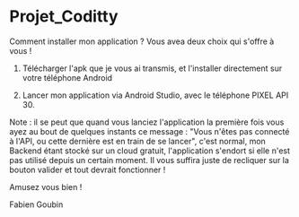 # Projet_Coditty

Comment installer mon application ? Vous avea deux choix qui s'offre à vous !

1. Télécharger l'apk que je vous ai transmis, et l'installer directement sur votre téléphone Android

2. Lancer mon application via Android Studio, avec le téléphone PIXEL API 30.

Note : il se peut que quand vous lanciez l'application la première fois vous ayez au bout de quelques instants ce message : 
"Vous n'êtes pas connecté à l'API, ou cette dernière est en train de se lancer", c'est normal, mon Backend étant stocké sur un cloud gratuit, l'application s'endort
si elle n'est pas utilisé depuis un certain moment. Il vous suffira juste de recliquer sur la bouton valider et tout devrait fonctionner !

Amusez vous bien !

Fabien Goubin
